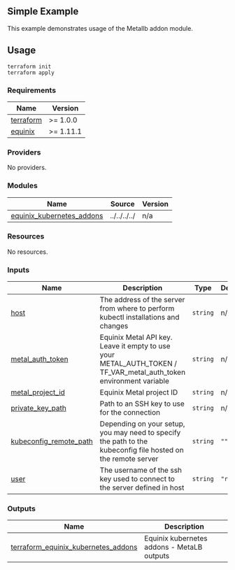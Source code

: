 ## Simple Example

This example demonstrates usage of the Metallb addon module.

## Usage

```
terraform init
terraform apply
```

<!-- TEMPLATE: Please do not remove BEGIN_TF_DOCS/END_TF_DOCS comments below -->
<!-- BEGIN_TF_DOCS -->
### Requirements

| Name | Version |
|------|---------|
| <a name="requirement_terraform"></a> [terraform](#requirement\_terraform) | >= 1.0.0 |
| <a name="requirement_equinix"></a> [equinix](#requirement\_equinix) | >= 1.11.1 |

### Providers

No providers.

### Modules

| Name | Source | Version |
|------|--------|---------|
| <a name="module_equinix_kubernetes_addons"></a> [equinix\_kubernetes\_addons](#module\_equinix\_kubernetes\_addons) | ../../../../ | n/a |

### Resources

No resources.

### Inputs

| Name | Description | Type | Default | Required |
|------|-------------|------|---------|:--------:|
| <a name="input_host"></a> [host](#input\_host) | The address of the server from where to perform kubectl installations and changes | `string` | n/a | yes |
| <a name="input_metal_auth_token"></a> [metal\_auth\_token](#input\_metal\_auth\_token) | Equinix Metal API key. Leave it empty to use your METAL\_AUTH\_TOKEN / TF\_VAR\_metal\_auth\_token environment variable | `string` | n/a | yes |
| <a name="input_metal_project_id"></a> [metal\_project\_id](#input\_metal\_project\_id) | Equinix Metal project ID | `string` | n/a | yes |
| <a name="input_private_key_path"></a> [private\_key\_path](#input\_private\_key\_path) | Path to an SSH key to use for the connection | `string` | n/a | yes |
| <a name="input_kubeconfig_remote_path"></a> [kubeconfig\_remote\_path](#input\_kubeconfig\_remote\_path) | Depending on your setup, you may need to specify the path to the kubeconfig file hosted on the remote server | `string` | `""` | no |
| <a name="input_user"></a> [user](#input\_user) | The username of the ssh key used to connect to the server defined in host | `string` | `"root"` | no |

### Outputs

| Name | Description |
|------|-------------|
| <a name="output_terraform_equinix_kubernetes_addons"></a> [terraform\_equinix\_kubernetes\_addons](#output\_terraform\_equinix\_kubernetes\_addons) | Equinix kubernetes addons - MetaLB outputs |
<!-- END_TF_DOCS -->
